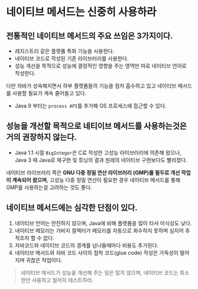 # 네이티브 메서드는 신중히 사용하라



## 전통적인 네이티브 메서드의 주요 쓰임은 3가지이다.

- 레지스트리 같은 플랫폼 특화 기능을 사용한다.
- 네이티브 코드로 작성된 기존 라이브러리를 사용한다.
- 성능 개선을 목적으로 성능에 결정적인 영향을 주는 영역만 따로 네이티브 언어로 작성한다.



다만 자바가 성숙해지면서 하부 플랫폼들의 기능을 점차 흡수하고 있고 네이티브 메서드를 사용할 필요가 계속 줄어들고 있다.

- Java 9 부터는 `process API`를 추가해 OS 프로세스에 접근할 수 있다.



## 성능을 개선할 목적으로 네티이브 메서드를 사용하는것은 거의 권장하지 않는다.

- Java 1.1 시절 `BigInteger`은 C로 작성한 고성능 라이브러리에 의존해 왔으나, Java 3 때 Java로 재구현 및 튜닝의 결과 원래의 네이티브 구현보다도 빨라졌다.

네이티브 라이브러리 쪽은 **GNU 다중 정밀 연산 라이브러리 (GMP)를 필두로 개선 작업이 계속되어 왔으며**, 고성능 다중 정밀 연산이 필요한 경우 네이티브 메서드를 통해 GMP를 사용하는걸 고려하는 것도 좋다.



## 네이티브 메서드에는 심각한 단점이 있다.

1. 네이티브 언어는 안전하지 않으며, Java에 비해 플랫폼을 많이 타서 이식성도 낮다.
2. 네이티브 메모리는 가비지 컬렉터가 메모리를 자동으로 회수하지 못하며 심지어 추적조차 할 수 없다.
3. 자바코드와 네이티브 코드의 경계를 넘나들때마다 비용도 추가된다.
4. 네이티브 메서드와 자바 코드 사이의 접착 코드(glue code) 작성은 가독성이 떨어지며 귀찮은 작업이다.



> 네이티브 메서드가 성능을 개선해 주는 일은 많지 않으며, 네이티브 코드는 최소한만 사용하고 철저히 테스트하라.

